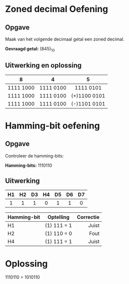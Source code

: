 # Zoned decimal Oefening

## Opgave

Maak van het volgende decimaal getal een zoned decimal.

**Gevraagd getal:** (845)<sub>10</sub>

## Uitwerking en oplossing

|     8     |     4     |       5      |
| :-------: | :-------: |    :-------: |
| 1111 1000 | 1111 0100 |    1111 0101 |
| 1111 1000 | 1111 0100 | (+)1100 0101 |
| 1111 1000 | 1111 0100 | (-)1101 0101 |

# Hamming-bit oefening

## Opgave

Controleer de hamming-bits:

**Hamming-bits:** 1110110

## Uitwerking

| H1 | H2 | D3 | H4 | D5 | D6 | D7 |
| :--: | :--: | :--: | :--: | :--: | :--: | :--: |
| 1   |1     |1     |0    |1     |1    |0     |

| Hamming-bit | Optelling   | Correctie |
| :-------------- | :-----------: | ---------: |
| H1                  | (1) 111 = 1 | Juist        |
| H2                  | (1) 110 = 0 | Fout        |
| H4                  | (1) 111 = 1 | Juist        |

# Oplossing

1110110 = 1010110
